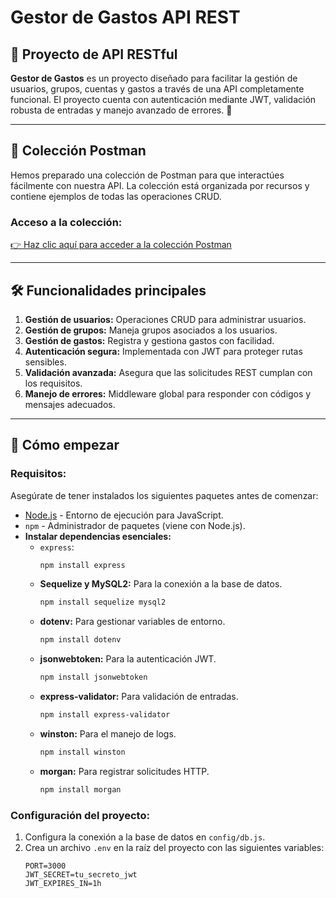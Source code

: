 # Gestor de Gastos API REST

## 🎯 Proyecto de API RESTful

**Gestor de Gastos** es un proyecto diseñado para facilitar la gestión de usuarios, grupos, cuentas y gastos a través de una API completamente funcional. El proyecto cuenta con autenticación mediante JWT, validación robusta de entradas y manejo avanzado de errores. 🚀

---

## 🔗 Colección Postman

Hemos preparado una colección de Postman para que interactúes fácilmente con nuestra API. La colección está organizada por recursos y contiene ejemplos de todas las operaciones CRUD.

### **Acceso a la colección:**
[👉 Haz clic aquí para acceder a la colección Postman](https://app.getpostman.com/join-team?invite_code=c9546828a3f308c641acca9108aae33135705436f62bce3bde11e5521cc15538)

---

## 🛠️ Funcionalidades principales

1. **Gestión de usuarios:** Operaciones CRUD para administrar usuarios.
2. **Gestión de grupos:** Maneja grupos asociados a los usuarios.
3. **Gestión de gastos:** Registra y gestiona gastos con facilidad.
4. **Autenticación segura:** Implementada con JWT para proteger rutas sensibles.
5. **Validación avanzada:** Asegura que las solicitudes REST cumplan con los requisitos.
6. **Manejo de errores:** Middleware global para responder con códigos y mensajes adecuados.

---

## 🚀 Cómo empezar

### **Requisitos:**
Asegúrate de tener instalados los siguientes paquetes antes de comenzar:
- [Node.js](https://nodejs.org/) - Entorno de ejecución para JavaScript.
- `npm` - Administrador de paquetes (viene con Node.js).
- **Instalar dependencias esenciales:**
  - `express`:
    ```bash
    npm install express
    ```
  - **Sequelize y MySQL2:** Para la conexión a la base de datos.
    ```bash
    npm install sequelize mysql2
    ```
  - **dotenv:** Para gestionar variables de entorno.
    ```bash
    npm install dotenv
    ```
  - **jsonwebtoken:** Para la autenticación JWT.
    ```bash
    npm install jsonwebtoken
    ```
  - **express-validator:** Para validación de entradas.
    ```bash
    npm install express-validator
    ```
  - **winston:** Para el manejo de logs.
    ```bash
    npm install winston
    ```
  - **morgan:** Para registrar solicitudes HTTP.
    ```bash
    npm install morgan
    ```

### **Configuración del proyecto:**
1. Configura la conexión a la base de datos en `config/db.js`.
2. Crea un archivo `.env` en la raíz del proyecto con las siguientes variables:
   ```env
   PORT=3000
   JWT_SECRET=tu_secreto_jwt
   JWT_EXPIRES_IN=1h
